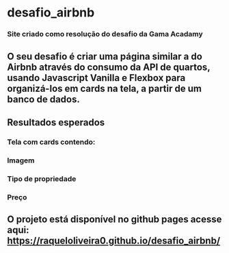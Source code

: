 # desafio_airbnb
### Site criado como resolução do desafio da Gama Acadamy
## O seu desafio é criar uma página similar a do Airbnb através do consumo da API de quartos, usando Javascript Vanilla e Flexbox para organizá-los em cards na tela, a partir de um banco de dados.
## Resultados esperados
### Tela com cards contendo:
### Imagem
### Tipo de propriedade
### Preço
## O projeto está disponível no github pages acesse aqui: https://raqueloliveira0.github.io/desafio_airbnb/
